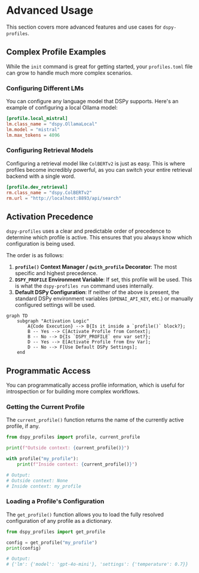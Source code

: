 # Advanced Usage

This section covers more advanced features and use cases for `dspy-profiles`.

## Complex Profile Examples

While the `init` command is great for getting started, your `profiles.toml` file can grow to handle much more complex scenarios.

### Configuring Different LMs

You can configure any language model that DSPy supports. Here's an example of configuring a local Ollama model:

```toml title="~/.dspy/profiles.toml"
[profile.local_mistral]
lm.class_name = "dspy.OllamaLocal"
lm.model = "mistral"
lm.max_tokens = 4096
```

### Configuring Retrieval Models

Configuring a retrieval model like `ColBERTv2` is just as easy. This is where profiles become incredibly powerful, as you can switch your entire retrieval backend with a single word.

```toml title="~/.dspy/profiles.toml"
[profile.dev_retrieval]
rm.class_name = "dspy.ColBERTv2"
rm.url = "http://localhost:8893/api/search"
```

## Activation Precedence

`dspy-profiles` uses a clear and predictable order of precedence to determine which profile is active. This ensures that you always know which configuration is being used.

The order is as follows:

1.  **`profile()` Context Manager / `@with_profile` Decorator**: The most specific and highest precedence.
2.  **`DSPY_PROFILE` Environment Variable**: If set, this profile will be used. This is what the `dspy-profiles run` command uses internally.
3.  **Default DSPy Configuration**: If neither of the above is present, the standard DSPy environment variables (`OPENAI_API_KEY`, etc.) or manually configured settings will be used.

```mermaid
graph TD
    subgraph "Activation Logic"
        A{Code Execution} --> B{Is it inside a `profile()` block?};
        B -- Yes --> C[Activate Profile from Context];
        B -- No --> D{Is `DSPY_PROFILE` env var set?};
        D -- Yes --> E[Activate Profile from Env Var];
        D -- No --> F[Use Default DSPy Settings];
    end
```

## Programmatic Access

You can programmatically access profile information, which is useful for introspection or for building more complex workflows.

### Getting the Current Profile

The `current_profile()` function returns the name of the currently active profile, if any.

```python
from dspy_profiles import profile, current_profile

print(f"Outside context: {current_profile()}")

with profile("my_profile"):
    print(f"Inside context: {current_profile()}")

# Output:
# Outside context: None
# Inside context: my_profile
```

### Loading a Profile's Configuration

The `get_profile()` function allows you to load the fully resolved configuration of any profile as a dictionary.

```python
from dspy_profiles import get_profile

config = get_profile("my_profile")
print(config)

# Output:
# {'lm': {'model': 'gpt-4o-mini'}, 'settings': {'temperature': 0.7}}
```
